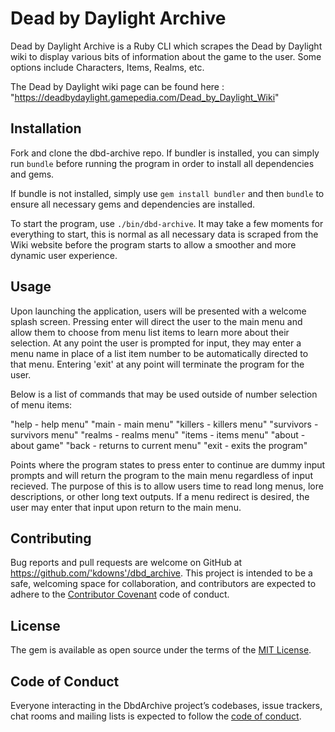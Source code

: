 
# Dead by Daylight Archive

Dead by Daylight Archive is a Ruby CLI which scrapes the Dead by Daylight wiki to display various bits of information about the game to the user. 
Some options include Characters, Items, Realms, etc.

The Dead by Daylight wiki page can be found here : "https://deadbydaylight.gamepedia.com/Dead_by_Daylight_Wiki"

## Installation

Fork and clone the dbd-archive repo. If bundler is installed, you can simply run `bundle` before running the program in order to install all dependencies and gems.

If bundle is not installed, simply use `gem install bundler` and then `bundle` to ensure all necessary gems and dependencies are installed.

To start the program, use `./bin/dbd-archive`. It may take a few moments for everything to start, this is normal as all necessary data is scraped from the Wiki website before the program starts to allow a smoother and more dynamic user experience. 

## Usage

Upon launching the application, users will be presented with a welcome splash screen. Pressing enter will direct the user to the main menu and allow them to choose from menu list items to learn more about their selection. At any point the user is prompted for input, they may enter a menu name in place of a list item number to be automatically directed to that menu. Entering 'exit' at any point will terminate the program for the user. 

Below is a list of commands that may be used outside of number selection of menu items:

"help - help menu"
"main - main menu"
"killers - killers menu"
"survivors - survivors menu"
"realms - realms menu"
"items - items menu"
"about - about game"
"back - returns to current menu"
"exit - exits the program"

Points where the program states to press enter to continue are dummy input prompts and will return the program to the main menu regardless of input recieved. The purpose of this is to allow users time to read long menus, lore descriptions, or other long text outputs. If a menu redirect is desired, the user may enter that input upon return to the main menu.

## Contributing

Bug reports and pull requests are welcome on GitHub at https://github.com/'kdowns'/dbd_archive. This project is intended to be a safe, welcoming space for collaboration, and contributors are expected to adhere to the [Contributor Covenant](http://contributor-covenant.org) code of conduct.

## License

The gem is available as open source under the terms of the [MIT License](https://opensource.org/licenses/MIT).

## Code of Conduct

Everyone interacting in the DbdArchive project’s codebases, issue trackers, chat rooms and mailing lists is expected to follow the [code of conduct](https://github.com/'kdowns'/dbd_archive/blob/master/CODE_OF_CONDUCT.md).
